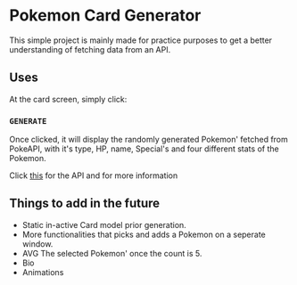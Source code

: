 # Pokemon Card Generator

This simple project is mainly made for practice purposes to get a better understanding of fetching data from an API.

## Uses

At the card screen, simply click:

### `GENERATE`

Once clicked, it will display the randomly generated Pokemon' fetched from PokeAPI, with it's type, HP, name, Special's and four different stats of the Pokemon.

Click [this](https://pokeapi.co/) for the API and for more information

## Things to add in the future

- Static in-active Card model prior generation.
- More functionalities that picks and adds a Pokemon on a seperate window.
- AVG The selected Pokemon' once the count is 5.
- Bio
- Animations